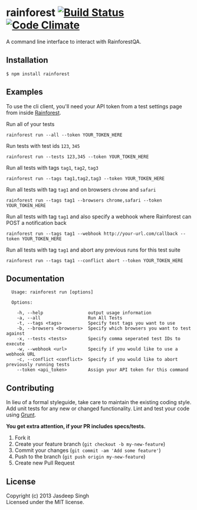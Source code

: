 # rainforest [![Build Status](https://secure.travis-ci.org/jasdeepsingh/rainforest.png?branch=master)](http://travis-ci.org/jasdeepsingh/rainforest) [![Code Climate](https://codeclimate.com/github/jasdeepsingh/rainforest.png)](https://codeclimate.com/github/jasdeepsingh/rainforest)

A command line interface to interact with RainforestQA.

## Installation

```
$ npm install rainforest
```


## Examples

To use the cli client, you'll need your API token from a test settings page from inside [Rainforest](https://app.rainforestqa.com/).

Run all of your tests

    rainforest run --all --token YOUR_TOKEN_HERE

Run tests with test ids `123`, `345`

    rainforest run --tests 123,345 --token YOUR_TOKEN_HERE 

Run all tests with tags `tag1`, `tag2`, `tag3` 

    rainforest run --tags tag1,tag2,tag3 --token YOUR_TOKEN_HERE 

Run all tests with tag `tag1` and on browsers `chrome` and `safari`

    rainforest run --tags tag1 --browsers chrome,safari --token YOUR_TOKEN_HERE 

Run all tests with tag `tag1` and also specify a webhook where Rainforest can POST a notification back

    rainforest run --tags tag1 --webhook http://your-url.com/callback --token YOUR_TOKEN_HERE 

Run all tests with tag `tag1` and abort any previous runs for this test suite

    rainforest run --tags tag1 --conflict abort --token YOUR_TOKEN_HERE 

## Documentation

```
  Usage: rainforest run [options]

  Options:

    -h, --help                 output usage information
    -a, --all                  Run All Tests
    -t, --tags <tags>          Specify test tags you want to use
    -b, --browsers <browsers>  Specify which browsers you want to test against
    -x, --tests <tests>        Specify comma seperated test IDs to execute
    -w, --webhook <url>        Specify if you would like to use a webhook URL
    -c, --conflict <conflict>  Specify if you would like to abort previously running tests
    --token <api_token>        Assign your API token for this command
```

## Contributing
In lieu of a formal styleguide, take care to maintain the existing coding style. Add unit tests for any new or changed functionality. Lint and test your code using [Grunt](http://gruntjs.com/).

**You get extra attention, if your PR includes specs/tests.**

1. Fork it
2. Create your feature branch (`git checkout -b my-new-feature`)
3. Commit your changes (`git commit -am 'Add some feature'`)
4. Push to the branch (`git push origin my-new-feature`)
5. Create new Pull Request


## License
Copyright (c) 2013 Jasdeep Singh  
Licensed under the MIT license.
